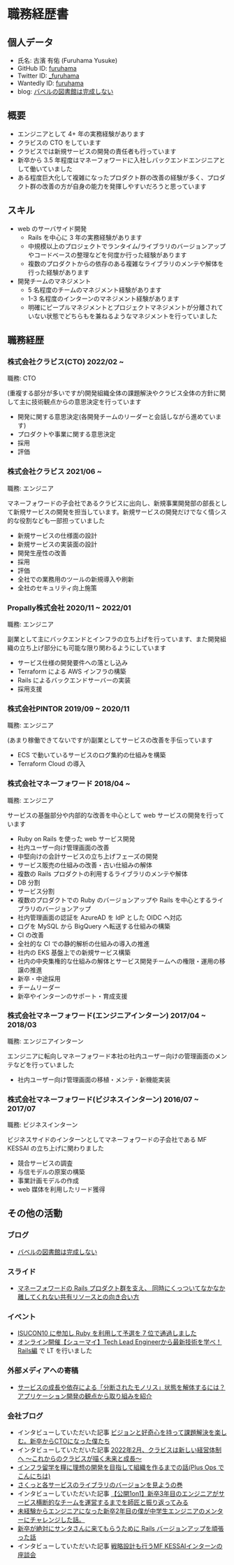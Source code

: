 # 職務経歴書

## 個人データ

- 氏名: 古濱 有佑 (Furuhama Yusuke)
- GitHub ID: [furuhama](https://github.com/furuhama)
- Twitter ID: [_furuhama](https://twitter.com/_furuhama)
- Wantedly ID: [furuhama](https://www.wantedly.com/id/furuhama)
- blog: [バベルの図書館は完成しない](https://furuhama.github.io)

## 概要

- エンジニアとして 4+ 年の実務経験があります
- クラビスの CTO をしています
- クラビスでは新規サービスの開発の責任者も行っています
- 新卒から 3.5 年程度はマネーフォワードに入社しバックエンドエンジニアとして働いていました
- ある程度巨大化して複雑になったプロダクト群の改善の経験が多く、プロダクト群の改善の方が自身の能力を発揮しやすいだろうと思っています

## スキル

- web のサーバサイド開発
    - Rails を中心に 3 年の実務経験があります
    - 中規模以上のプロジェクトでランタイム/ライブラリのバージョンアップやコードベースの整理などを何度か行った経験があります
    - 複数のプロダクトからの依存のある複雑なライブラリのメンテや解体を行った経験があります
- 開発チームのマネジメント
    - 5 名程度のチームのマネジメント経験があります
    - 1-3 名程度のインターンのマネジメント経験があります
    - 明確にピープルマネジメントとプロジェクトマネジメントが分離されていない状態でどちらもを兼ねるようなマネジメントを行っていました

## 職務経歴

### 株式会社クラビス(CTO) 2022/02 ~

職務: CTO

(重複する部分が多いですが)開発組織全体の課題解決やクラビス全体の方針に関して主に技術観点からの意思決定を行っています

- 開発に関する意思決定(各開発チームのリーダーと会話しながら進めています)
- プロダクトや事業に関する意思決定
- 採用
- 評価

### 株式会社クラビス 2021/06 ~

職務: エンジニア

マネーフォワードの子会社であるクラビスに出向し、新規事業開発部の部長として新規サービスの開発を担当しています。新規サービスの開発だけでなく情シス的な役割なども一部担っていました

- 新規サービスの仕様面の設計
- 新規サービスの実装面の設計
- 開発生産性の改善
- 採用
- 評価
- 全社での業務用のツールの新規導入や刷新
- 全社のセキュリティ向上施策

### Propally株式会社 2020/11 ~ 2022/01

職務: エンジニア

副業として主にバックエンドとインフラの立ち上げを行っています、また開発組織の立ち上げ部分にも可能な限り関わるようにしています

- サービス仕様の開発要件への落とし込み
- Terraform による AWS インフラの構築
- Rails によるバックエンドサーバーの実装
- 採用支援

### 株式会社PINTOR 2019/09 ~ 2020/11

職務: エンジニア

(あまり稼働できてないですが)副業としてサービスの改善を手伝っています

- ECS で動いているサービスのログ集約の仕組みを構築
- Terraform Cloud の導入

### 株式会社マネーフォワード 2018/04 ~

職務: エンジニア

サービスの基盤部分や内部的な改善を中心として web サービスの開発を行っています

- Ruby on Rails を使った web サービス開発
- 社内ユーザー向け管理画面の改善
- 中堅向けの会計サービスの立ち上げフェーズの開発
- サービス販売の仕組みの改善・古い仕組みの解体
- 複数の Rails プロダクトの利用するライブラリのメンテや解体
- DB 分割
- サービス分割
- 複数のプロダクトでの Ruby のバージョンアップや Rails を中心とするライブラリのバージョンアップ
- 社内管理画面の認証を AzureAD を IdP とした OIDC へ対応
- ログを MySQL から BigQuery へ転送する仕組みの構築
- CI の改善
- 全社的な CI での静的解析の仕組みの導入の推進
- 社内の EKS 基盤上での新規サービス構築
- 社内の中央集権的な仕組みの解体とサービス開発チームへの権限・運用の移譲の推進
- 新卒・中途採用
- チームリーダー
- 新卒やインターンのサポート・育成支援

### 株式会社マネーフォワード(エンジニアインターン) 2017/04 ~ 2018/03

職務: エンジニアインターン

エンジニアに転向しマネーフォワード本社の社内ユーザー向けの管理画面のメンテなどを行っていました

- 社内ユーザー向け管理画面の移植・メンテ・新機能実装

### 株式会社マネーフォワード(ビジネスインターン) 2016/07 ~ 2017/07

職務: ビジネスインターン

ビジネスサイドのインターンとしてマネーフォワードの子会社である MF KESSAI の立ち上げに関わりました

- 競合サービスの調査
- 与信モデルの原案の構築
- 事業計画モデルの作成
- web 媒体を利用したリード獲得

## その他の活動

### ブログ

- [バベルの図書館は完成しない](https://furuhama.github.io)

### スライド

- [マネーフォワードの Rails プロダクト群を支え、 同時にくっついてなかなか離してくれない共有リソースとの向き合い方](https://speakerdeck.com/furuhama/manehuowadofalse-rails-purodakutoqun-wozhi-e-tong-shi-nikututuitenakanakali-sitekurenaigong-you-risosutofalsexiang-kihe-ifang)

### イベント

- [ISUCON10 に参加し Ruby を利用して予選を 7 位で通過しました](https://furuhama.github.io/2020/09/13/isucon10-qualify.html)
- [オンライン開催【シューマイ】Tech Lead Engineerから最新技術を学べ！Rails編](https://shuuu-mai.connpass.com/event/191008/) で LT を行いました

### 外部メディアへの寄稿

- [サービスの成長や依存による「分断されたモノリス」状態を解体するには？ アプリケーション開発の観点から取り組みを紹介](https://codezine.jp/article/detail/14373)

### 会社ブログ

- インタビューしていただいた記事 [ビジョンと好奇心を持って課題解決を楽しむ。新卒からCTOになった僕たち](https://note.com/mf_recruitment/n/n83351aa88ca4)
- インタビューしていただいた記事 [2022年2月、クラビスは新しい経営体制へ ～これからのクラビスが描く未来と成長～](https://note.com/klavis/n/n9cb4372ea404)
- [インフラ留学を糧に理想の開発を目指して組織を作るまでの話(Plus Ops でこんにちは)](https://moneyforward.com/engineers_blog/2020/12/28/infra-study-abroad/)
- [さくっと各サービスのライブラリのバージョンを見ようの巻](https://moneyforward.com/engineers_blog/2020/12/10/quick-version-check/)
- インタビューしていただいた記事 [【公開1on1】新卒3年目のエンジニアがサービス横断的なチームを運営するまでを師匠と振り返ってみる](https://note.com/keitanaka_mf/n/n054245833e1d)
- [未経験からエンジニアになった新卒2年目の僕が中学生エンジニアのメンターにチャレンジした話。](https://www.wantedly.com/companies/moneyforward/post_articles/166537)
- [新卒が絶対にサンタさんに来てもらうために Rails バージョンアップを頑張った話](https://moneyforward.com/engineers_blog/2018/12/11/rails-version-up/)
- インタビューしていただいた記事 [戦略設計も行うMF KESSAIインターンの座談会](https://www.wantedly.com/companies/moneyforward/post_articles/71801)
